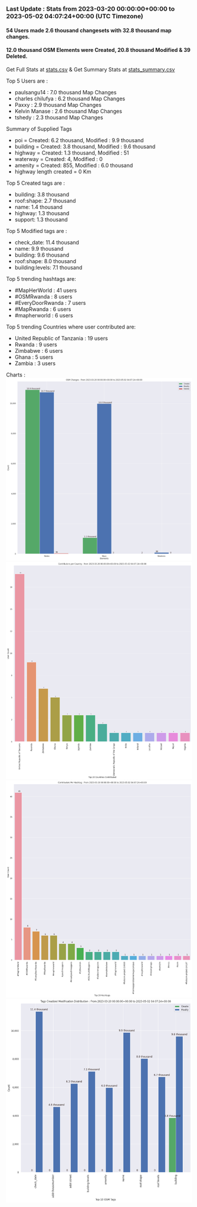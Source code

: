 ### Last Update : Stats from 2023-03-20 00:00:00+00:00 to 2023-05-02 04:07:24+00:00 (UTC Timezone)

#### 54 Users made 2.6 thousand changesets with 32.8 thousand map changes.
#### 12.0 thousand OSM Elements were Created, 20.8 thousand Modified & 39 Deleted.
Get Full Stats at [stats.csv](/stats/mapherworld/Daily/stats.csv)
 & Get Summary Stats at [stats_summary.csv](/stats/mapherworld/Daily/stats_summary.csv)

Top 5 Users are : 
- paulsangu14 : 7.0 thousand Map Changes
- charles chilufya : 6.2 thousand Map Changes
- Paxxy : 2.9 thousand Map Changes
- Kelvin Manase : 2.6 thousand Map Changes
- tshedy : 2.3 thousand Map Changes

Summary of Supplied Tags
- poi = Created: 6.2 thousand, Modified : 9.9 thousand
- building = Created: 3.8 thousand, Modified : 9.6 thousand
- highway = Created: 1.3 thousand, Modified : 51
- waterway = Created: 4, Modified : 0
- amenity = Created: 855, Modified : 6.0 thousand
- highway length created = 0 Km


Top 5 Created tags are :
- building: 3.8 thousand
- roof:shape: 2.7 thousand
- name: 1.4 thousand
- highway: 1.3 thousand
- support: 1.3 thousand


Top 5 Modified tags are :
- check_date: 11.4 thousand
- name: 9.9 thousand
- building: 9.6 thousand
- roof:shape: 8.0 thousand
- building:levels: 7.1 thousand


Top 5 trending hashtags are:
- #MapHerWorld : 41 users
- #OSMRwanda : 8 users
- #EveryDoorRwanda : 7 users
- #MapRwanda : 6 users
- #mapherworld : 6 users


Top 5 trending Countries where user contributed are:
- United Republic of Tanzania : 19 users
- Rwanda : 9 users
- Zimbabwe : 6 users
- Ghana : 5 users
- Zambia : 3 users


 Charts : 
![Alt text](./stats_osm_changes.png) 
![Alt text](./stats_users_per_country.png) 
![Alt text](./stats_users_per_hashtag.png) 
![Alt text](./stats_tags.png) 

